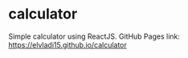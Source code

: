 # calculator
Simple calculator using ReactJS. GitHub Pages link: https://elvladi15.github.io/calculator
